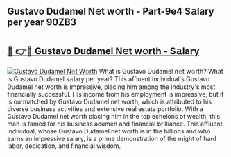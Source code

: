 ## Gustavo Dudamel N𝚎t w𝚘rth - Part-9e4 S𝚊lary per year 90ZB3

# <h2><a href="http://gc2hh9.nevu.top/?p=Gustavo+Dudamel">🔗 👉🔴 Gustavo Dudamel N𝚎t w𝚘rth - S𝚊lary</a></h2>

[![Gustavo Dudamel N𝚎t W𝚘rth](https://i.imgur.com/Oavwk0R.jpeg)](http://gc2hh9.nevu.top/?p=Gustavo+Dudamel)
What is Gustavo Dudamel n𝚎t w𝚘rth? What is Gustavo Dudamel s𝚊lary per year?
This affluent individual's Gustavo Dudamel net worth is impressive, placing him among the industry's most financially successful. His income from his employment is impressive, but it is outmatched by Gustavo Dudamel net worth, which is attributed to his diverse business activities and extensive real estate portfolio. With a Gustavo Dudamel net worth placing him in the top echelons of wealth, this man is famed for his business acumen and financial brilliance. This affluent individual, whose Gustavo Dudamel net worth is in the billions and who earns an impressive salary, is a prime demonstration of the might of hard labor, dedication, and financial wisdom.
